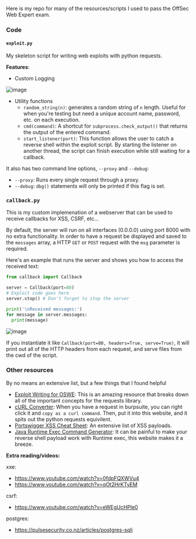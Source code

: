 Here is my repo for many of the resources/scripts I used to pass the OffSec Web Expert exam.

### Code
#### `exploit.py`
My skeleton script for writing web exploits with python requests.

**Features**:
- Custom Logging

![image](https://github.com/user-attachments/assets/b089afee-e865-4580-be72-f7f45d1667b9)

- Utility functions
  - `random_string(n)`: generates a random string of `n` length. Useful for when you're testing but need a unique account name, password, etc. on each execution.
  - `cmd(command)`: A shortcut for `subprocess.check_output()` that returns the output of the entered command.
  - `start_listener(port)`: This function allows the user to catch a reverse shell within the exploit script. By starting the listener on another thread, the script can finish execution while still waiting for a callback.

It also has two command line options, `--proxy` and `--debug`:
- `--proxy`: Runs every single request through a proxy.
- `--debug`: `dbg()` statements will only be printed if this flag is set.

### `callback.py`
This is my custom implemenation of a webserver that can be used to receive callbacks for XSS, CSRF, etc...

By default, the server will run on all interfaces (0.0.0.0) using port 8000 with no extra functionality. In order to have a request be displayed and saved to the `messages` array, a HTTP `GET` or `POST` request with the `msg` parameter is required. 

Here's an example that runs the server and shows you how to access the received text:
```python
from callback import Callback

server = Callback(port=80)
# Exploit code goes here
server.stop() # Don't forget to stop the server

print('\nReceived messages:')
for message in server.messages:
  print(message)
```
![image](https://github.com/user-attachments/assets/e6f209bf-4854-41cd-9f80-bee74591ab65)

If you instantiate it like `Callback(port=80, headers=True, serve=True)`, it will print out all of the HTTP headers from each request, and serve files from the cwd of the script.
### Other resources
By no means an extensive list, but a few things that I found helpful

- [Exploit Writing for OSWE](https://github.com/rizemon/exploit-writing-for-oswe): This is an amazing resource that breaks down all of the important concepts for the requests library.
- [cURL Converter](https://curlconverter.com/): When you have a request in burpsuite, you can right click it and `copy as a curl command`. Then, put it into this website, and it spits out the python requests equivilent. 
- [Portswigger XSS Cheat Sheet](https://portswigger.net/web-security/cross-site-scripting/cheat-sheet): An extensive list of XSS payloads.
- [Java Runtime Exec Command Generator](https://ares-x.com/tools/runtime-exec/): It can be painful to make your reverse shell payload work with Runtime exec, this website makes it a breeze.

**Extra reading/videos:**

xxe:
- https://www.youtube.com/watch?v=0fdpFQXWVu4
- https://www.youtube.com/watch?v=qOt2HrKTyEM

csrf:
- https://www.youtube.com/watch?v=eWEgUcHPle0

postgres:
- https://pulsesecurity.co.nz/articles/postgres-sqli





